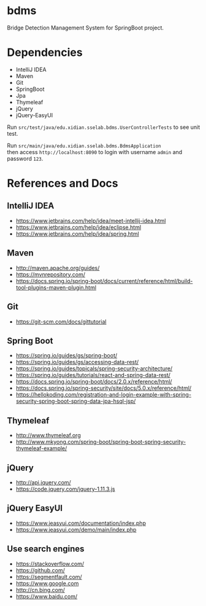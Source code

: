 # bdms

Bridge Detection Management System for SpringBoot project.

# Dependencies

- IntelliJ IDEA
- Maven
- Git
- SpringBoot
- Jpa
- Thymeleaf
- jQuery
- jQuery-EasyUI

Run `src/test/java/edu.xidian.sselab.bdms.UserControllerTests` to see unit test.

Run `src/main/java/edu.xidian.sselab.bdms.BdmsApplication`  
then access `http://localhost:8090` to login with username `admin` and password `123`.

# References and Docs

## IntelliJ IDEA

- <https://www.jetbrains.com/help/idea/meet-intellij-idea.html>
- <https://www.jetbrains.com/help/idea/eclipse.html>
- <https://www.jetbrains.com/help/idea/spring.html>

## Maven

- <http://maven.apache.org/guides/>
- <https://mvnrepository.com/>
- <https://docs.spring.io/spring-boot/docs/current/reference/html/build-tool-plugins-maven-plugin.html>

## Git

- <https://git-scm.com/docs/gittutorial>

## Spring Boot

- <https://spring.io/guides/gs/spring-boot/>
- <https://spring.io/guides/gs/accessing-data-rest/>
- <https://spring.io/guides/topicals/spring-security-architecture/>
- <https://spring.io/guides/tutorials/react-and-spring-data-rest/>
- <https://docs.spring.io/spring-boot/docs/2.0.x/reference/html/>
- <https://docs.spring.io/spring-security/site/docs/5.0.x/reference/html/>
- <https://hellokoding.com/registration-and-login-example-with-spring-security-spring-boot-spring-data-jpa-hsql-jsp/>

## Thymeleaf

- <http://www.thymeleaf.org>
- <http://www.mkyong.com/spring-boot/spring-boot-spring-security-thymeleaf-example/>

## jQuery

- <http://api.jquery.com/>
- <https://code.jquery.com/jquery-1.11.3.js>

## jQuery EasyUI

- <https://www.jeasyui.com/documentation/index.php>
- <https://www.jeasyui.com/demo/main/index.php>

## Use search engines

- <https://stackoverflow.com/>
- <https://github.com/>
- <https://segmentfault.com/>
- <https://www.google.com>
- <http://cn.bing.com/>
- <https://www.baidu.com/>